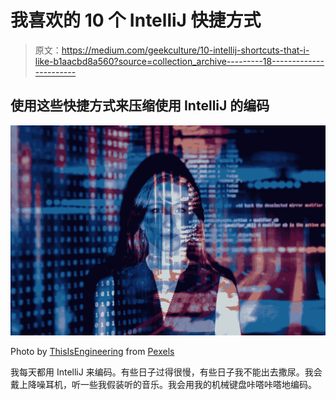 # 我喜欢的 10 个 IntelliJ 快捷方式

> 原文：<https://medium.com/geekculture/10-intellij-shortcuts-that-i-like-b1aacbd8a560?source=collection_archive---------18----------------------->

## 使用这些快捷方式来压缩使用 IntelliJ 的编码

![](img/8b65810559b6b8e6ab62fa888dc4d3b4.png)

Photo by [ThisIsEngineering](https://www.pexels.com/@thisisengineering?utm_content=attributionCopyText&utm_medium=referral&utm_source=pexels) from [Pexels](https://www.pexels.com/photo/photo-of-code-projected-over-woman-3861969/?utm_content=attributionCopyText&utm_medium=referral&utm_source=pexels)

我每天都用 IntelliJ 来编码。有些日子过得很慢，有些日子我不能出去撒尿。我会戴上降噪耳机，听一些我假装听的音乐。我会用我的机械键盘咔嗒咔嗒地编码。